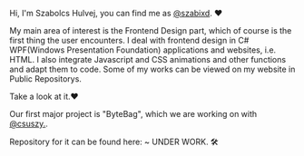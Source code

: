 Hi, I'm Szabolcs Hulvej, you can find me as [@szabixd](https://github.com/szabixd). ❤

My main area of interest is the Frontend Design part, which of course is the first thing the user encounters. I deal with frontend design in C# WPF(Windows Presentation Foundation) applications and websites, i.e. HTML. I also integrate Javascript and CSS animations and other functions and adapt them to code. Some of my works can be viewed on my website in Public Repositorys. 

Take a look at it.❤

Our first major project is "ByteBag", which we are working on with [@csuszy.](https://github.com/csuszy).


Repository for it can be found here: ~ UNDER WORK. 🛠
